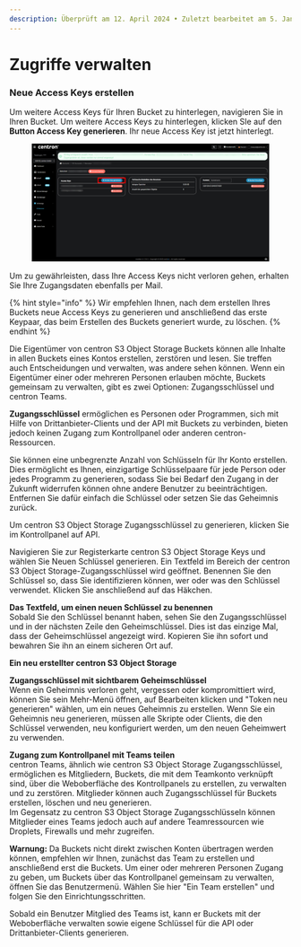 ```yaml
---
description: Überprüft am 12. April 2024 • Zuletzt bearbeitet am 5. Januar 2025
---
```


# Zugriffe verwalten

### Neue Access Keys erstellen

Um weitere Access Keys für Ihren Bucket zu hinterlegen, navigieren Sie in Ihren Bucket. Um weitere Access Keys zu hinterlegen, klicken SIe auf den **Button Access Key generieren**. Ihr neue Access Key ist jetzt hinterlegt.

&#x20;&#x20;

<figure><img src="../.gitbook/assets/image.png" alt=""><figcaption></figcaption></figure>

Um zu gewährleisten, dass Ihre Access Keys nicht verloren gehen, erhalten Sie Ihre Zugangsdaten ebenfalls per Mail.

{% hint style="info" %}
Wir empfehlen Ihnen, nach dem erstellen Ihres Buckets neue Access Keys zu generieren und anschließend das erste Keypaar, das beim Erstellen des Buckets generiert wurde, zu löschen.
{% endhint %}



Die Eigentümer von centron S3 Object Storage Buckets können alle Inhalte in allen Buckets eines Kontos erstellen, zerstören und lesen. Sie treffen auch Entscheidungen und verwalten, was andere sehen können. Wenn ein Eigentümer einer oder mehreren Personen erlauben möchte, Buckets gemeinsam zu verwalten, gibt es zwei Optionen: Zugangsschlüssel und centron Teams.

**Zugangsschlüssel** ermöglichen es Personen oder Programmen, sich mit Hilfe von Drittanbieter-Clients und der API mit Buckets zu verbinden, bieten jedoch keinen Zugang zum Kontrollpanel oder anderen centron-Ressourcen.&#x20;

Sie können eine unbegrenzte Anzahl von Schlüsseln für Ihr Konto erstellen. Dies ermöglicht es Ihnen, einzigartige Schlüsselpaare für jede Person oder jedes Programm zu generieren, sodass Sie bei Bedarf den Zugang in der Zukunft widerrufen können ohne andere Benutzer zu beeinträchtigen. Entfernen Sie dafür einfach die Schlüssel oder setzen Sie das Geheimnis zurück.

Um centron S3 Object Storage Zugangsschlüssel zu generieren, klicken Sie im Kontrollpanel auf API.

Navigieren Sie zur Registerkarte centron S3 Object Storage Keys und wählen Sie Neuen Schlüssel generieren. Ein Textfeld im Bereich der centron S3 Object Storage-Zugangsschlüssel wird geöffnet. Benennen Sie den Schlüssel so, dass Sie identifizieren können, wer oder was den Schlüssel verwendet. Klicken Sie anschließend auf das Häkchen.

**Das Textfeld, um einen neuen Schlüssel zu benennen** \
Sobald Sie den Schlüssel benannt haben, sehen Sie den Zugangsschlüssel und in der nächsten Zeile den Geheimschlüssel. Dies ist das einzige Mal, dass der Geheimschlüssel angezeigt wird. Kopieren Sie ihn sofort und bewahren Sie ihn an einem sicheren Ort auf.

**Ein neu erstellter centron S3 Object Storage**

**Zugangsschlüssel mit sichtbarem Geheimschlüssel** \
Wenn ein Geheimnis verloren geht, vergessen oder kompromittiert wird, können Sie sein Mehr-Menü öffnen, auf Bearbeiten klicken und "Token neu generieren" wählen, um ein neues Geheimnis zu erstellen. Wenn Sie ein Geheimnis neu generieren, müssen alle Skripte oder Clients, die den Schlüssel verwenden, neu konfiguriert werden, um den neuen Geheimwert zu verwenden.

**Zugang zum Kontrollpanel mit Teams teilen** \
centron Teams, ähnlich wie centron S3 Object Storage Zugangsschlüssel, ermöglichen es Mitgliedern, Buckets, die mit dem Teamkonto verknüpft sind, über die Weboberfläche des Kontrollpanels zu erstellen, zu verwalten und zu zerstören. Mitglieder können auch Zugangsschlüssel für Buckets erstellen, löschen und neu generieren.\
Im Gegensatz zu centron S3 Object Storage Zugangsschlüsseln können Mitglieder eines Teams jedoch auch auf andere Teamressourcen wie Droplets, Firewalls und mehr zugreifen.

**Warnung:** Da Buckets nicht direkt zwischen Konten übertragen werden können, empfehlen wir Ihnen, zunächst das Team zu erstellen und anschließend erst die Buckets. Um einer oder mehreren Personen Zugang zu geben, um Buckets über das Kontrollpanel gemeinsam zu verwalten, öffnen Sie das Benutzermenü. Wählen Sie hier "Ein Team erstellen" und folgen Sie den Einrichtungsschritten.

Sobald ein Benutzer Mitglied des Teams ist, kann er Buckets mit der Weboberfläche verwalten sowie eigene Schlüssel für die API oder Drittanbieter-Clients generieren.
